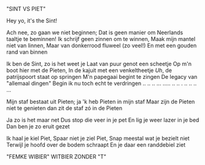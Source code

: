 "SINT VS PIET"

Hey yo, it's the Sint!

Ach nee, zo gaan we niet beginnen;
Dat is geen manier om Neerlands taaltje te beminnen!
Ik schrijf geen zinnen om te winnen,
Maak mijn mantel niet van linnen,
Maar van donkerrood fluweel (zo veel!)
En met een gouden rand van binnen

Ik ben de Sint, zo is het weet je
Laat van puur genot een scheetje
Op m'n boot hier met de Pieten,
In de kajuit met een venkeltheetje
*Uh*, de patrijspoort staat op springen
M'n papegaai begint te zingen
De legacy van "allemaal dingen"
Begin ik nu toch echt te verdringen
.. .. .. ...
..... .. .. .
.. .. .. ...

Mijn staf bestaat uit Pieten; ja 'k heb Pieten in mijn staf
Maar zijn de Pieten niet te genieten dan zit de staf zó in de Pieten

Ja zo is het maar net
Dus stop die veer in je pet
En lig je weer lazer in je bed
Dan ben je zo eruit gezet

Ik haal je kiel Piet,
Spaar niet je ziel Piet,
Snap meestal wat je bezielt niet
Terwijl je hoofd over de bodem schraapt
En je daar een randdebiel ziet

"FEMKE WIBIER"
WITBIER ZONDER "T"
